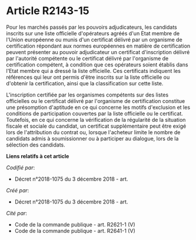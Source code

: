 # Article R2143-15

Pour les marchés passés par les pouvoirs adjudicateurs, les candidats inscrits sur une liste officielle d'opérateurs agréés
d'un Etat membre de l'Union européenne ou munis d'un certificat délivré par un organisme de certification répondant aux
normes européennes en matière de certification peuvent présenter au pouvoir adjudicateur un certificat d'inscription délivré
par l'autorité compétente ou le certificat délivré par l'organisme de certification compétent, à condition que ces opérateurs
soient établis dans l'Etat membre qui a dressé la liste officielle. Ces certificats indiquent les références qui leur ont
permis d'être inscrits sur la liste officielle ou d'obtenir la certification, ainsi que la classification sur cette liste.

L'inscription certifiée par les organismes compétents sur des listes officielles ou le certificat délivré par l'organisme de
certification constitue une présomption d'aptitude en ce qui concerne les motifs d'exclusion et les conditions de
participation couvertes par la liste officielle ou le certificat. Toutefois, en ce qui concerne la vérification de la
régularité de la situation fiscale et sociale du candidat, un certificat supplémentaire peut être exigé lors de l'attribution
du contrat ou, lorsque l'acheteur limite le nombre de candidats admis à soumissionner ou à participer au dialogue, lors de la
sélection des candidats.

**Liens relatifs à cet article**

_Codifié par_:

  - Décret n°2018-1075 du 3 décembre 2018 - art.

_Créé par_:

  - Décret n°2018-1075 du 3 décembre 2018 - art.

_Cité par_:

  - Code de la commande publique - art. R2621-1 (V)
  - Code de la commande publique - art. R2641-1 (V)
